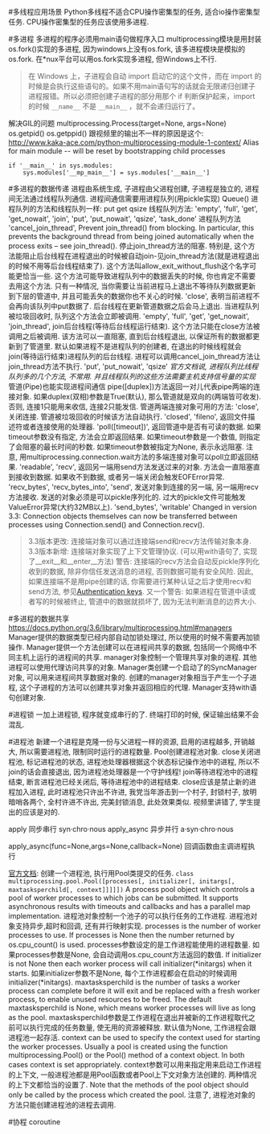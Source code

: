 #多线程应用场景
Python多线程不适合CPU操作密集型的任务, 适合io操作密集型任务.
CPU操作密集型的任务应该使用多进程.

#多进程
多进程的程序必须用main语句做程序入口
multiprocessing模块是用封装os.fork()实现的多进程, 因为windows上没有os.fork, 该多进程模块是模拟的os.fork. 在\*nux平台可以用os.fork实现多进程, 但Windows上不行.

> 在 Windows 上，子进程会自动 import 启动它的这个文件，而在 import 的时候是会执行这些语句的。如果不用main语句写的话就会无限递归创建子进程报错。所以必须把创建子进程的部分用那个 if 判断保护起来，import 的时候 `__name__` 不是 `__main__` ，就不会递归运行了。

解决GIL的问题
multiprocessing.Process(target=None, args=None)
os.getpid()
os.getppid()
跟视频里的输出不一样的原因是这个:
http://www.kaka-ace.com/python-multiprocessing-module-1-context/
Alias for main module -- will be reset by bootstrapping child processes

```
if '__main__' in sys.modules:
    sys.modules['__mp_main__'] = sys.modules['__main__']
```
#多进程的数据传递
进程由系统生成, 子进程由父进程创建, 子进程是独立的, 进程间无法通过线程队列通信.
进程间通信需要用进程队列(用pickle实现)
Queue() 进程队列的方法和线程队列一样:
put
get
qsize
线程队列方法:
'empty', 'full', 'get', 'get_nowait', 'join', 'put', 'put_nowait', 'qsize', 'task_done'
进程队列方法
'cancel_join_thread', Prevent join_thread() from blocking. In particular, this prevents the background thread from being joined automatically when the process exits – see join_thread().
停止join_thread方法的阻塞. 特别是, 这个方法能阻止后台线程在进程退出的时候被自动join-见join_thread方法(就是进程退出的时候不用等后台线程结束了).
这个方法叫allow_exit_without_flush这个名字可能更恰当一些. 这个方法可能导致进程队列中的数据丢失的时候, 你也肯定不需要去用这个方法. 只有一种情况, 当你需要让当前进程马上退出不等待队列数据更新到下层的管道中, 并且可能丢失的数据你也不关心的时候.
'close', 表明当前进程不会再向该队列中put数据了. 后台线程在更新管道数据之后会马上退出. 当进程队列被垃圾回收时, 队列这个方法会立即被调用.
'empty', 'full', 'get', 'get_nowait',
'join_thread', join后台线程(等待后台线程运行结束). 这个方法只能在close方法被调用之后被调用. 该方法可以一直阻塞, 直到后台线程退出, 以保证所有的数据都更新到了管道里.
默认如果进程不是进程队列的创建者, 在退出的时候线程就会join(等待运行结束)进程队列的后台线程. 进程可以调用cancel_join_thread方法让join_thread方法不执行.
'put', 'put_nowait', 'qsize'
*官方文档说, 进程队列比线程队列多的几个方法, 不常用. 并且线程队列的这些方法需要主机支持信号量的实现*
管道(Pipe)也能实现进程间通信
pipe([duplex])方法返回一对儿代表pipe两端的连接对象.
如果duplex(双相)参数是True(默认), 那么管道就是双向的(两端皆可收发). 否则, 连接1只能用来收信, 连接2只能发信.
管道两端连接对象可用的方法:
'close', 关闭连接. 管道被垃圾回收的时候该方法自动执行.
'closed',
'fileno', 返回文件描述符或者连接使用的处理器.
'poll([timeout])', 返回管道中是否有可读的数据. 如果timeout参数没有指定, 方法会立即返回结果. 如果timeout参数是一个数值, 则指定了会阻塞的最长时间的秒数. 如果timeout参数被指定为None, 表示永远阻塞.
注意, 用multiprocessing.connection.wait方法的多端连接对象可以poll立即返回结果.
'readable',
'recv', 返回另一端用send方法发送过来的对象. 方法会一直阻塞直到接收到数据. 如果收不到数据, 或者另一端关闭会触发EOFError异常.
'recv_bytes', 'recv_bytes_into',
'send', 发送对象到连接的另一端, 另一端用recv方法接收. 发送的对象必须是可以pickle序列化的. 过大的pickle文件可能触发ValueError异常(大约32MB以上).
'send_bytes', 'writable'
Changed in version 3.3: Connection objects themselves can now be transferred between processes using Connection.send() and Connection.recv().

> 3.3版本更改: 连接端对象可以通过连接端send和recv方法传输对象本身.
> 3.3版本新增: 连接端对象实现了上下文管理协议. (可以用with语句了, 实现了__exit__和__enter__方法)
> 警告: 连接端的recv方法会自动反pickle序列化收到的数据, 除非你信任发送消息的进程, 否则数据可能有安全风险.
> 因此, 如果连接端不是用pipe创建的话, 你需要进行某种认证之后才使用recv和send方法, 参见[Authentication keys](https://docs.python.org/3.6/library/multiprocessing.html#multiprocessing-auth-keys).
> 又一个警告: 如果进程在管道中读或者写的时候被终止, 管道中的数据就损坏了, 因为无法判断消息的边界大小.

#多进程的数据共享
https://docs.python.org/3.6/library/multiprocessing.html#managers
Manager提供的数据类型已经内部自动加锁处理过, 所以使用的时候不需要再加锁操作.
Manager提供一个方法创建可以在进程间共享的数据, 包括同一个网络中不同主机上运行的进程间的共享. manager对象控制一个管理共享对象的进程. 其他进程可以使用代理访问共享的对象.
Manager类创建一个启动了的SyncManager对象, 可以用来进程间共享数据对象的. 创建的manager对象相当于产生一个子进程, 这个子进程的方法可以创建共享对象并返回相应的代理.
Manager支持with语句创建对象.

#进程锁
一加上进程锁, 程序就变成串行的了.
终端打印的时候, 保证输出结果不会混乱.

#进程池
新建一个进程是克隆一份与父进程一样的资源, 启用的进程越多, 开销越大, 所以需要进程池, 限制同时运行的进程数量.
Pool创建进程池对象.
close关闭进程池, 标记进程池的状态, 进程池处理器根据这个状态标记操作池中的进程, 所以不join的话会直接退出, 因为进程池处理器是一个守护线程!
join等待进程池中的进程结束, 断言进程池已经关闭后, 等待进程池中的进程结束.
close应该是禁止新的进程加入进程, 此时进程池只许出不许进, 我党当年游击到一个村子, 封锁村子, 放明暗哨各两个, 全村许进不许出, 完美封锁消息, 此处效果类似. 视频里讲错了, 学生提出的应该是对的.

apply 同步串行  syn·chro·nous
apply_async 异步并行 a·syn·chro·nous

apply_async(func=None,args=None,callback=None)
回调函数由主调进程执行

[官方文档](https://docs.python.org/3.6/library/multiprocessing.html#module-multiprocessing.pool):
创建一个进程池, 执行用Pool类提交的任务.
`class multiprocessing.pool.Pool([processes[, initializer[, initargs[, maxtasksperchild[, context]]]]])`
A process pool object which controls a pool of worker processes to which jobs can be submitted. It supports asynchronous results with timeouts and callbacks and has a parallel map implementation.
进程池对象控制一个池子的可以执行任务的工作进程. 进程池对象支持异步,超时和回调, 还有并行映射实现.
processes is the number of worker processes to use. If processes is None then the number returned by os.cpu_count() is used.
processes参数设定的是工作进程能使用的进程数量. 如果processes参数是None, 会自动调用os.cpu_count方法返回的数值.
If initializer is not None then each worker process will call initializer(\*initargs) when it starts.
如果initializer参数不是None, 每个工作进程都会在启动的时候调用initializer(\*initargs).
maxtasksperchild is the number of tasks a worker process can complete before it will exit and be replaced with a fresh worker process, to enable unused resources to be freed. The default maxtasksperchild is None, which means worker processes will live as long as the pool.
maxtasksperchild参数是工作进程在退出并被新的工作进程取代之前可以执行完成的任务数量, 使无用的资源被释放. 默认值为None, 工作进程会跟进程池一起存活.
context can be used to specify the context used for starting the worker processes. Usually a pool is created using the function multiprocessing.Pool() or the Pool() method of a context object. In both cases context is set appropriately.
context参数可以用来指定用来启动工作进程的上下文, 一般进程池都是用Pool函数或者Pool上下文对象方法创建的. 两种情况的上下文都恰当的设置了.
Note that the methods of the pool object should only be called by the process which created the pool.
注意了, 进程池对象的方法只能创建进程池的进程去调用.

#协程
coroutine
